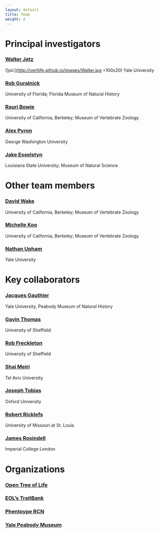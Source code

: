 ```yaml
---
layout: default
title: Team
weight: 4
---
```

# Principal investigators #

### [Walter Jetz](http://jetzlab.yale.edu/people/walter-jetz)
![pic](http://vertlife.github.io/images/Walter.jpg =100x20)
Yale University

### [Rob Guralnick](https://sites.google.com/site/robgur/)
University of Florida; Florida Museum of Natural History

### [Rauri Bowie](https://ib.berkeley.edu/labs/bowie/about_rauri.html)
University of California, Berkeley; Museum of Vertebrate Zoology

### [Alex Pyron](https://biology.columbian.gwu.edu/r-alexander-pyron)
George Washington University

### [Jake Esselstyn](http://www.museum.lsu.edu/esselstyn/)
Louisiana State University; Museum of Natural Science

# Other team members #

### [David Wake](https://ib.berkeley.edu/labs/wake/wakelab.htm)
University of California, Berkeley; Museum of Vertebrate Zoology

### [Michelle Koo](http://mvz.berkeley.edu/Informatics_Lab.html)

University of California, Berkeley; Museum of Vertebrate Zoology

### [Nathan Upham](http://jetzlab.yale.edu/people/nathan-upham)
Yale University

# Key collaborators #

### [Jacques Gauthier](http://peabody.yale.edu/collections/vertebrate-paleontology/jacques-gauthier)
Yale University, Peabody Museum of Natural History

### [Gavin Thomas](https://www.shef.ac.uk/aps/staff-and-students/acadstaff/thomas)
University of Sheffield

### [Rob Freckleton](https://www.shef.ac.uk/aps/staff-and-students/acadstaff/freckleton)
University of Sheffield

### [Shai Meiri](http://shaimeirilab.weebly.com/)
Tel Aviv University

### [Joseph Tobias](http://www.zoo.ox.ac.uk/people/view/tobias_j.htm)
Oxford University

### [Robert Ricklefs](http://www.umsl.edu/~ricklefsr/)
University of Missouri at St. Louis

### [James Rosindell](http://www.imperial.ac.uk/people/j.rosindell)
Imperial College London

# Organizations #

### [Open Tree of Life](http://blog.opentreeoflife.org/)

### [EOL’s TraitBank](http://eol.org/info/516)

### [Phentoype RCN](http://www.phenotypercn.org/)

### [Yale Peabody Museum](http://peabody.yale.edu/)
